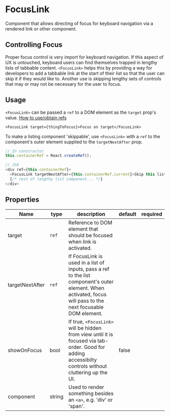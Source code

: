 # FocusLink
Component that allows directing of focus for keyboard navigation via a rendered link or other component.

## Controlling Focus
Proper focus control is very import for keyboard navigation. If this aspect of UX is untouched, keyboard users can find themselves trapped in lengthy lists of tabbable content. `<FocusLink>` helps this by providing a way for developers to add a tabbable link at the start of their list so that the user can skip it if they would like to. Another use is skipping lengthy sets of controls that may or may not be necessary for the user to focus.

## Usage
`<FocusLink>` can be passed a `ref` to a DOM element as the `target` prop's value.
[How to use/obtain refs](https://facebook.github.io/react/docs/refs-and-the-dom.html)
```
<FocusLink target={thingToFocus}>Focus on target</FocusLink>
```
To make a listing component 'skippable', use `<FocusLink>` with a `ref` to the component's outer element supplied to the `targetNextAfter` prop.
```js
// In constructor
this.containerRef = React.createRef();

// JSX
<div ref={this.containerRef}>
  <FocusLink targetNextAfter={this.containerRef.current}>Skip this list</FocusLink>
  {/* rest of lengthy list component... */}
</div>
```
## Properties
Name | type | description | default | required
--- | --- | --- | --- | ---
target | `ref` | Reference to DOM element that should be focused when link is activated. | |
targetNextAfter | `ref` | If FocusLink is used in a list of inputs, pass a ref to the list component's outer element. When activated, focus will pass to the next focusable DOM element. | |
showOnFocus | bool | If true, `<FocusLink>` will be hidden from view until it is focused via tab-order. Good for adding accessibilty controls without cluttering up the UI.| false |
component | string | Used to render something besides an `<a>`, e.g. 'div' or 'span'. | |
